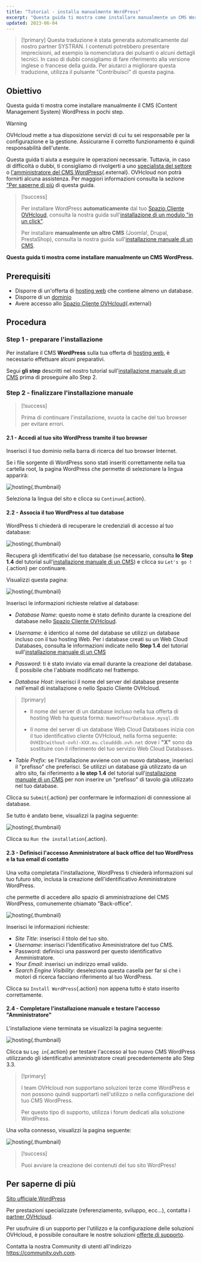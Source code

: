 ```yaml
---
title: "Tutorial - installa manualmente WordPress"
excerpt: "Questa guida ti mostra come installare manualmente un CMS WordPress"
updated: 2023-06-04
---
```


> [!primary]
> Questa traduzione è stata generata automaticamente dal nostro partner SYSTRAN. I contenuti potrebbero presentare imprecisioni, ad esempio la nomenclatura dei pulsanti o alcuni dettagli tecnici. In caso di dubbi consigliamo di fare riferimento alla versione inglese o francese della guida. Per aiutarci a migliorare questa traduzione, utilizza il pulsante "Contribuisci" di questa pagina.
>

## Obiettivo

Questa guida ti mostra come installare manualmente il CMS (Content Management System) WordPress in pochi step.

> [!warning]
>
> OVHcloud mette a tua disposizione servizi di cui tu sei responsabile per la configurazione e la gestione. Assicurarne il corretto funzionamento è quindi responsabilità dell'utente.
> 
> Questa guida ti aiuta a eseguire le operazioni necessarie. Tuttavia, in caso di difficoltà o dubbi, ti consigliamo di rivolgerti a uno [specialista del settore](https://partner.ovhcloud.com/it/directory/) o [l'amministratore del CMS WordPress](https://wordpress.com/it/support/){.external}. OVHcloud non potrà fornirti alcuna assistenza. Per maggiori informazioni consulta la sezione ["Per saperne di più](#go-further) di questa guida.
>

> [!success]
>
> Per installare WordPress **automaticamente** dal tuo [Spazio Cliente OVHcloud](https://www.ovh.com/auth/?action=gotomanager&from=https://www.ovh.it/&ovhSubsidiary=it), consulta la nostra guida sull'[installazione di un modulo "in un click"](/pages/web_cloud/web_hosting/cms_install_1_click_modules).
>
> Per installare **manualmente un altro CMS** (Joomla!, Drupal, PrestaShop), consulta la nostra guida sull'[installazione manuale di un CMS](/pages/web_cloud/web_hosting/cms_manual_installation).
>

**Questa guida ti mostra come installare manualmente un CMS WordPress.**

## Prerequisiti

- Disporre di un'offerta di [hosting web](https://www.ovhcloud.com/it/web-hosting/) che contiene almeno un database.
- Disporre di un [dominio](https://www.ovhcloud.com/it/domains/)
- Avere accesso allo [Spazio Cliente OVHcloud](https://www.ovh.com/auth/?action=gotomanager&from=https://www.ovh.it/&ovhSubsidiary=it){.external}

## Procedura

### Step 1 - preparare l'installazione <a name="step1"></a>

Per installare il CMS **WordPress** sulla tua offerta di [hosting web](https://www.ovhcloud.com/it/web-hosting/), è necessario effettuare alcuni preparativi.

Segui **gli step** descritti nel nostro tutorial sull'[installazione manuale di un CMS](/pages/web_cloud/web_hosting/cms_manual_installation) prima di proseguire allo Step 2.

### Step 2 - finalizzare l'installazione manuale <a name="step2"></a>

> [!success]
>
> Prima di continuare l'installazione, svuota la cache del tuo browser per evitare errori.
>

#### 2.1 - Accedi al tuo sito WordPress tramite il tuo browser

Inserisci il tuo dominio nella barra di ricerca del tuo browser Internet.

Se i file sorgente di WordPress sono stati inseriti correttamente nella tua cartella root, la pagina WordPress che permette di selezionare la lingua apparirà:

![hosting](https://raw.githubusercontent.com/ovh/docs/develop/templates/external-elements/cms/wordpress/installation-select-language.png){.thumbnail}

Seleziona la lingua del sito e clicca su `Continue`{.action}.

#### 2.2 - Associa il tuo WordPress al tuo database

WordPress ti chiederà di recuperare le credenziali di accesso al tuo database:

![hosting](https://raw.githubusercontent.com/ovh/docs/develop/templates/external-elements/cms/wordpress/installation-start.png){.thumbnail}

Recupera gli identificativi del tuo database (se necessario, consulta **lo Step 1.4** del tutorial sull'[installazione manuale di un CMS](/pages/web_cloud/web_hosting/cms_manual_installation)) e clicca su `Let's go !`{.action} per continuare.

Visualizzi questa pagina:

![hosting](https://raw.githubusercontent.com/ovh/docs/develop/templates/external-elements/cms/wordpress/installation-config-db.png){.thumbnail}

Inserisci le informazioni richieste relative al database:

- *Database Name*: questo nome è stato definito durante la creazione del database nello [Spazio Cliente OVHcloud](https://www.ovh.com/auth/?action=gotomanager&from=https://www.ovh.it/&ovhSubsidiary=it).

- *Username*: è identico al nome del database se utilizzi un database incluso con il tuo hosting Web.
Per i database creati su un Web Cloud Databases, consulta le informazioni indicate nello **Step 1.4** del tutorial sull'[installazione manuale di un CMS](/pages/web_cloud/web_hosting/cms_manual_installation)

- *Password*: ti è stato inviato via email durante la creazione del database. È possibile che l'abbiate modificato nel frattempo.

- *Database Host*: inserisci il nome del server del database presente nell'email di installazione o nello Spazio Cliente OVHcloud. 

> [!primary]
> 
> - Il nome del server di un database incluso nella tua offerta di hosting Web ha questa forma: `NameOfYourDatabase.mysql.db` 
>
> - Il nome del server di un database Web Cloud Databases inizia con il tuo identificativo cliente OVHcloud, nella forma seguente: `OVHID(without-ovh)-XXX.eu.cloudddb.ovh.net` dove i **"X"** sono da sostituire con il riferimento del tuo servizio Web Cloud Databases.
>

- *Table Prefix*: se l'installazione avviene con un nuovo database, inserisci il "prefisso" che preferisci. Se utilizzi un database già utilizzato da un altro sito, fai riferimento a **lo step 1.4** del tutorial sull'[installazione manuale di un CMS](/pages/web_cloud/web_hosting/cms_manual_installation) per non inserire un "prefisso" di tavolo già utilizzato nel tuo database.

Clicca su `Submit`{.action} per confermare le informazioni di connessione al database.

Se tutto è andato bene, visualizzi la pagina seguente:

![hosting](https://raw.githubusercontent.com/ovh/docs/develop/templates/external-elements/cms/wordpress/installation-step-after-db-1.png){.thumbnail}

Clicca su `Run the installation`{.action}.

#### 2.3 - Definisci l'accesso Amministratore al back office del tuo WordPress e la tua email di contatto

Una volta completata l'installazione, WordPress ti chiederà informazioni sul tuo futuro sito, inclusa la creazione dell'identificativo Amministratore WordPress.

che permette di accedere allo spazio di amministrazione del CMS WordPress, comunemente chiamato "Back-office".

![hosting](https://raw.githubusercontent.com/ovh/docs/develop/templates/external-elements/cms/wordpress/installation-config-admin-user.png){.thumbnail}

Inserisci le informazioni richieste:

- *Site Title*: inserisci il titolo del tuo sito.
- *Username*: inserisci l'identificativo Amministratore del tuo CMS.
- Password: definisci una password per questo identificativo Amministratore.
- *Your Email*: inserisci un indirizzo email valido.
- *Search Engine Visibility*: deseleziona questa casella per far sì che i motori di ricerca facciano riferimento al tuo WordPress.

Clicca su `Install WordPress`{.action} non appena tutto è stato inserito correttamente.

#### 2.4 - Completare l'installazione manuale e testare l'accesso "Amministratore"

L'installazione viene terminata se visualizzi la pagina seguente:

![hosting](https://raw.githubusercontent.com/ovh/docs/develop/templates/external-elements/cms/wordpress/installation-successfull.png){.thumbnail}

Clicca su `Log in`{.action} per testare l'accesso al tuo nuovo CMS WordPress utilizzando gli identificativi amministratore creati precedentemente allo Step 3.3.

> [!primary]
>
> I team OVHcloud non supportano soluzioni terze come WordPress e non possono quindi supportarti nell'utilizzo o nella configurazione del tuo CMS WordPress.
>
> Per questo tipo di supporto, utilizza i forum dedicati alla soluzione WordPress.
>

Una volta connesso, visualizzi la pagina seguente:

![hosting](https://raw.githubusercontent.com/ovh/docs/develop/templates/external-elements/cms/wordpress/admin-interface.png){.thumbnail}

> [!success]
>
> Puoi avviare la creazione dei contenuti del tuo sito WordPress!
>

## Per saperne di più <a name="go-further"></a>

[Sito ufficiale WordPress](https://wordpress.org)

Per prestazioni specializzate (referenziamento, sviluppo, ecc...), contatta i [partner OVHcloud](https://partner.ovhcloud.com/it/directory/).

Per usufruire di un supporto per l'utilizzo e la configurazione delle soluzioni OVHcloud, è possibile consultare le nostre soluzioni [offerte di supporto](https://www.ovhcloud.com/it/support-levels/).

Contatta la nostra Community di utenti all'indirizzo <https://community.ovh.com>.